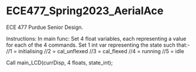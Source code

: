 # ECE477_Spring2023_AerialAce
ECE 477 Purdue Senior Design. 

Instructions:
In main func:
  Set 4 float variables, each representing a value for each of the 4 commands.
  Set 1 int var representing the state such that:-
    //1 = initialising
		//2 = cal_unflexed
		//3 = cal_flexed
		//4 = running
		//5 = idle
   
   Call main_LCD(currDisp, 4 floats, state_int);


